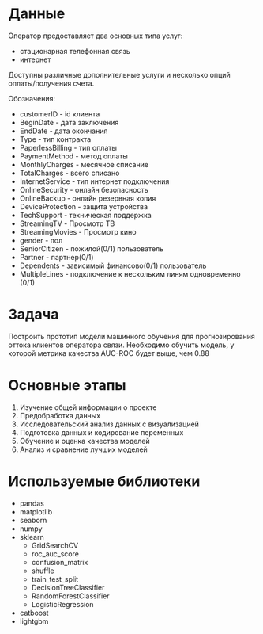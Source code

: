 # Данные  

Оператор предоставляет два основных типа услуг:  
- стационарная телефонная связь
- интернет  

Доступны различные дополнительные услуги и несколько опций оплаты/получения счета.

Обозначения:  

- customerID - id клиента
- BeginDate - дата заключения
- EndDate - дата окончания
- Type - тип контракта
- PaperlessBilling - тип оплаты
- PaymentMethod - метод оплаты
- MonthlyCharges - месячное списание
- TotalCharges - всего списано
- InternetService - тип интернет подключения
- OnlineSecurity - онлайн безопасность
- OnlineBackup - онлайн резервная копия
- DeviceProtection - защита устройства
- TechSupport - техническая поддержка
- StreamingTV - Просмотр ТВ
- StreamingMovies - Просмотр кино
- gender - пол
- SeniorCitizen - пожилой(0/1) пользователь
- Partner - партнер(0/1)
- Dependents - зависимый финансово(0/1) пользователь
- MultipleLines - подключение к нескольким линям одновременно (0/1)

# Задача  

Построить прототип модели машинного обучения для прогнозирования оттока клиентов оператора связи.
Необходимо обучить модель, у которой метрика качества AUC-ROC будет выше, чем 0.88

# Основные этапы  

1. Изучение общей информации о проекте
2. Предобработка данных
3. Исследовательский анализ данных с визуализацией
4. Подготовка данных и кодирование переменных
5. Обучение и оценка качества моделей
6. Анализ и сравнение лучших моделей

# Используемые библиотеки  

- pandas
- matplotlib
- seaborn
- numpy
- sklearn
  - GridSearchCV
  - roc_auc_score
  - confusion_matrix
  - shuffle
  - train_test_split
  - DecisionTreeClassifier
  - RandomForestClassifier
  - LogisticRegression
- catboost
- lightgbm

